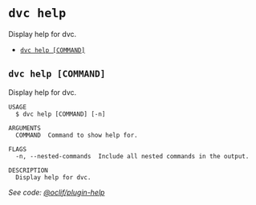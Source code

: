 `dvc help`
==========

Display help for dvc.

* [`dvc help [COMMAND]`](#dvc-help-command)

## `dvc help [COMMAND]`

Display help for dvc.

```
USAGE
  $ dvc help [COMMAND] [-n]

ARGUMENTS
  COMMAND  Command to show help for.

FLAGS
  -n, --nested-commands  Include all nested commands in the output.

DESCRIPTION
  Display help for dvc.
```

_See code: [@oclif/plugin-help](https://github.com/oclif/plugin-help/blob/v6.0.18/src/commands/help.ts)_
